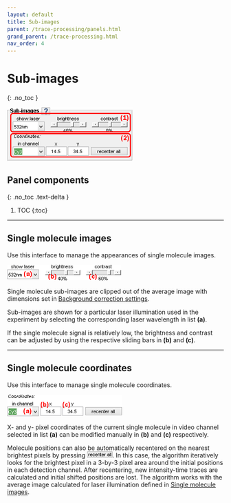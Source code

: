 ```yaml
---
layout: default
title: Sub-images
parent: /trace-processing/panels.html
grand_parent: /trace-processing.html
nav_order: 4
---
```


# Sub-images
{: .no_toc }

<a href="../../assets/images/gui/TP-panel-subimages.png"><img src="../../assets/images/gui/TP-panel-subimages.png" style="max-width: 292px;"/></a>

## Panel components
{: .no_toc .text-delta }

1. TOC
{:toc}


---

## Single molecule images

Use this interface to manage the appearances of single molecule images.

<a href="../../assets/images/gui/TP-panel-subimages-images.png"><img src="../../assets/images/gui/TP-panel-subimages-images.png" style="max-width: 265px;"/></a>

Single molecule sub-images are clipped out of the average image with dimensions set in 
[Background correction settings](panel-background-correction.html#background-correction-settings).

Sub-images are shown for a particular laser illumination used in the experiment by selecting the corresponding laser wavelength in list **(a)**.

If the single molecule signal is relatively low, the brightness and contrast can be adjusted by using the respective sliding bars in **(b)** and **(c)**.


---

## Single molecule coordinates

Use this interface to manage single molecule coordinates.

<a href="../../assets/images/gui/TP-panel-subimages-coord.png"><img src="../../assets/images/gui/TP-panel-subimages-coord.png" style="max-width: 267px;"/></a>

X- and y- pixel coordinates of the current single molecule in video channel selected in list **(a)** can be modified manually in **(b)** and **(c)** respectively. 

Molecule positions can also be automatically recentered on the nearest brightest pixels by pressing 
![recenter all](../../assets/images/gui/TP-but-recenter-all.png "recenter all").
In this case, the algorithm iteratively looks for the brightest pixel in a 3-by-3 pixel area around the initial positions in each detection channel. 
After recentering, new intensity-time traces are calculated and initial shifted positions are lost.
The algorithm works with the average image calculated for laser illumination defined in 
[Single molecule images](#single-molecule-images).


